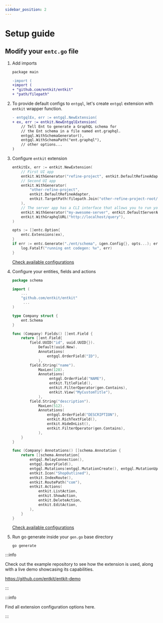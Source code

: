 ```yaml
---
sidebar_position: 2
---
```


# Setup guide

## Modify your `entc.go` file

1. Add imports
    ```diff title="entc.go"
   package main
   
   -import (
   +import (
   + "github.com/entkit/entkit"
   + "path/filepath"
    ```
2. To provide default configs to `entgql`, let's create `entgql` extension with `entkit` wrapper function.
    ```diff title="entc.go"
    - entgqlEx, err := entgql.NewExtension(
    + ex, err := entkit.NewEntgqlExtension(
        // Tell Ent to generate a GraphQL schema for
        // the Ent schema in a file named ent.graphql.
        entgql.WithSchemaGenerator(),
        entgql.WithSchemaPath("ent.graphql"), 
        // other options...
    )
    ```
3. Configure `entkit` extension
    ```go title="entc.go"
    entkitEx, err := entkit.NewExtension(
		// First UI app
        entkit.WithGenerator("refine-project", entkit.DefaultRefineAdapter),
        // Second UI app
        entkit.WithGenerator(
			"other-refine-project",
			entkit.DefaultRefineAdapter,
			entkit.TargetPath(filepath.Join("other-refine-project-root/project")),
		),
        // The server app has a CLI interface that allows you to run your UIs with a single command.
        entkit.WithGenerator("my-awesome-server", entkit.DefaultServerAdapter),
        entkit.WithGraphqlURL("http://localhost/query"),
    )
   
   opts := []entc.Option{
        entc.Extensions(ex),
    }
    if err := entc.Generate("./ent/schema", &gen.Config{}, opts...); err != nil {
        log.Fatalf("running ent codegen: %v", err)
    }
    ```
   [Check available configurations](/docs/category/extension-options)   

4. Configure your entities, fields and actions
   ```go title="schema/company.go" {5,24-26,32-34,44-52}
   package schema

   import (
	   ...
       "github.com/entkit/entkit"
        ...
   )
   
   type Company struct {
       ent.Schema
   }
   
   func (Company) Fields() []ent.Field {
       return []ent.Field{
           field.UUID("id", uuid.UUID{}).
               Default(uuid.New).
               Annotations(
                   entgql.OrderField("ID"),
               ),
           field.String("name").
               MaxLen(128).
               Annotations(
                    entgql.OrderField("NAME"), 
                    entkit.TitleField(), 
                    entkit.FilterOperator(gen.Contains),
                    entkit.View("MyCustomTitle"),
               ),
           field.String("description").
               MaxLen(512).
               Annotations(
                   entgql.OrderField("DESCRIPTION"),
                   entkit.RichTextField(),
                   entkit.HideOnList(),
                   entkit.FilterOperator(gen.Contains),
               ),
       }
   }
   
   func (Company) Annotations() []schema.Annotation {
       return []schema.Annotation{
           entgql.RelayConnection(),
           entgql.QueryField(),
           entgql.Mutations(entgql.MutationCreate(), entgql.MutationUpdate()),
           entkit.Icon("ShopOutlined"),
           entkit.IndexRoute(),
           entkit.RoutePath("com"),
           entkit.Actions(
               entkit.ListAction,
               entkit.ShowAction,
               entkit.DeleteAction,
               entkit.EditAction,
           ),
       }
   }
   ```
   [Check available configurations](/docs/category/entity-configuration)

4. Run go generate inside your `gen.go` base directory
    ```shell
    go generate
    ```


:::info

Check out the example repository to see how the extension is used, along with a live demo showcasing its capabilities.

https://github.com/entkit/entkit-demo

:::

:::info

Find all extension configuration options here.

:::
